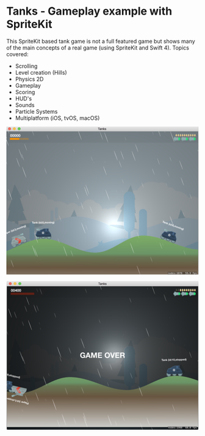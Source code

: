 # Tanks - Gameplay example with SpriteKit

This SpriteKit based tank game is not a full featured game but shows many of the main concepts of a real game (using SpriteKit and Swift 4).
Topics covered:
- Scrolling
- Level creation (Hills)
- Physics 2D
- Gameplay
- Scoring
- HUD's
- Sounds
- Particle Systems
- Multiplatform (iOS, tvOS, macOS)

![Screenshot 1](/screenshots/screenshot1.png)

![Screenshot 2](/screenshots/screenshot2.png)
